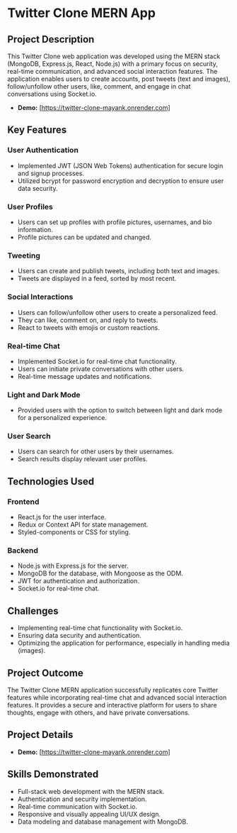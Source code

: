 # Twitter Clone MERN App

## Project Description

This Twitter Clone web application was developed using the MERN stack (MongoDB, Express.js, React, Node.js) with a primary focus on security, real-time communication, and advanced social interaction features. The application enables users to create accounts, post tweets (text and images), follow/unfollow other users, like, comment, and engage in chat conversations using Socket.io.

- **Demo:** [https://twitter-clone-mayank.onrender.com]

## Key Features

### User Authentication

- Implemented JWT (JSON Web Tokens) authentication for secure login and signup processes.
- Utilized bcrypt for password encryption and decryption to ensure user data security.

### User Profiles

- Users can set up profiles with profile pictures, usernames, and bio information.
- Profile pictures can be updated and changed.

### Tweeting

- Users can create and publish tweets, including both text and images.
- Tweets are displayed in a feed, sorted by most recent.

### Social Interactions

- Users can follow/unfollow other users to create a personalized feed.
- They can like, comment on, and reply to tweets.
- React to tweets with emojis or custom reactions.

### Real-time Chat

- Implemented Socket.io for real-time chat functionality.
- Users can initiate private conversations with other users.
- Real-time message updates and notifications.

### Light and Dark Mode

- Provided users with the option to switch between light and dark mode for a personalized experience.

### User Search

- Users can search for other users by their usernames.
- Search results display relevant user profiles.

## Technologies Used

### Frontend

- React.js for the user interface.
- Redux or Context API for state management.
- Styled-components or CSS for styling.

### Backend

- Node.js with Express.js for the server.
- MongoDB for the database, with Mongoose as the ODM.
- JWT for authentication and authorization.
- Socket.io for real-time chat.

## Challenges

- Implementing real-time chat functionality with Socket.io.
- Ensuring data security and authentication.
- Optimizing the application for performance, especially in handling media (images).

## Project Outcome

The Twitter Clone MERN application successfully replicates core Twitter features while incorporating real-time chat and advanced social interaction features. It provides a secure and interactive platform for users to share thoughts, engage with others, and have private conversations.

## Project Details

- **Demo:** [https://twitter-clone-mayank.onrender.com]

## Skills Demonstrated

- Full-stack web development with the MERN stack.
- Authentication and security implementation.
- Real-time communication with Socket.io.
- Responsive and visually appealing UI/UX design.
- Data modeling and database management with MongoDB.
